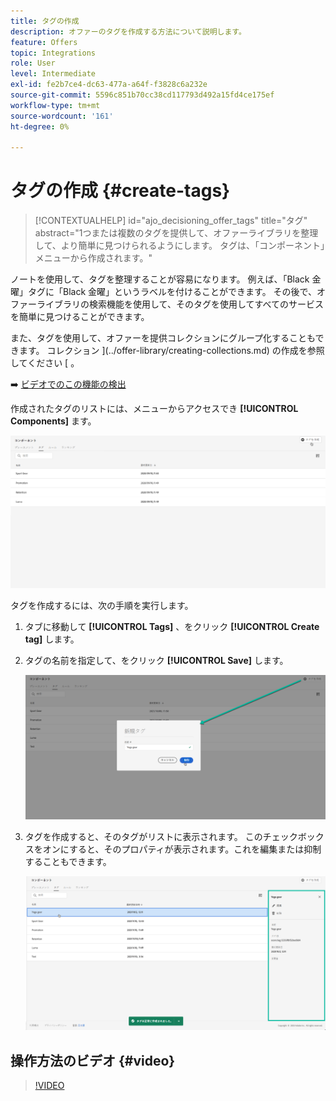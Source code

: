 ```yaml
---
title: タグの作成
description: オファーのタグを作成する方法について説明します。
feature: Offers
topic: Integrations
role: User
level: Intermediate
exl-id: fe2b7ce4-dc63-477a-a64f-f3828c6a232e
source-git-commit: 5596c851b70cc38cd117793d492a15fd4ce175ef
workflow-type: tm+mt
source-wordcount: '161'
ht-degree: 0%

---
```


# タグの作成 {#create-tags}

>[!CONTEXTUALHELP]
>id="ajo_decisioning_offer_tags"
>title="タグ"
>abstract="1つまたは複数のタグを提供して、オファーライブラリを整理して、より簡単に見つけられるようにします。 タグは、「コンポーネント」メニューから作成されます。"

ノートを使用して、タグを整理することが容易になります。 例えば、「Black 金曜」タグに「Black 金曜」というラベルを付けることができます。 その後で、オファーライブラリの検索機能を使用して、そのタグを使用してすべてのサービスを簡単に見つけることができます。

また、タグを使用して、オファーを提供コレクションにグループ化することもできます。 コレクション ](../offer-library/creating-collections.md) の作成を参照してください [ 。

➡️ [ ビデオでのこの機能の検出](#video)

作成されたタグのリストには、メニューからアクセスでき **[!UICONTROL Components]** ます。

![](../assets/tags_list.png)

タグを作成するには、次の手順を実行します。

1. タブに移動して **[!UICONTROL Tags]** 、をクリック **[!UICONTROL Create tag]** します。

1. タグの名前を指定して、をクリック **[!UICONTROL Save]** します。

   ![](../assets/tags_create.png)

1. タグを作成すると、そのタグがリストに表示されます。 このチェックボックスをオンにすると、そのプロパティが表示されます。これを編集または抑制することもできます。

   ![](../assets/tags_created.png)

## 操作方法のビデオ {#video}

>[!VIDEO](https://video.tv.adobe.com/v/329374?quality=12)
